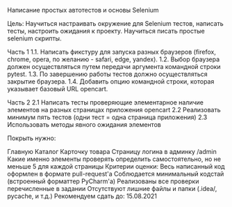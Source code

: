 Написание простых автотестов и основы Selenium

Цель:
Научиться настраивать окружение для Selenium тестов, написать тесты, настроить ожидания к проекту. Научиться писать простые selenium скрипты.

Часть 1 1.1. Написать фикстуру для запуска разных браузеров (firefox, chrome, opera, по желанию - safari, edge, yandex). 1.2. Выбор браузера должен осуществляться путем передачи аргумента командной строки pytest. 1.3. По завершению работы тестов должно осуществляться закрытие браузера. 1.4. Добавить опцию командной строки, которая указывает базовый URL opencart.

Часть 2 2.1 Написать тесты проверяющие элементарное наличие элементов на разных страницах приложения opencart 2.2 Реализовать минимум пять тестов (одни тест = одна страница приложения) 2.3 Использовать методы явного ожидания элементов

Покрыть нужно:

Главную
Каталог
Карточку товара
Страницу логина в админку /admin
Какие именно элементы проверять определить самостоятельно, но не меньше 5 для каждой страницы
Критерии оценки:
Весь написанный код оформлен в формате pull-request'a
Соблюдается минимальный кодстай (встроенный форматтер PyCharm'a)
Реализованы все проверки перечисленные в задании
Отсутствуют лишние файлы и папки (.idea/, pycache, и т.д.)
Рекомендуем сдать до: 15.08.2021